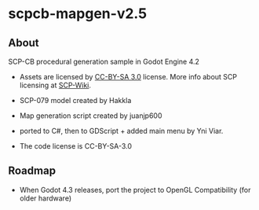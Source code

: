 # scpcb-mapgen-v2.5
## About
SCP-CB procedural generation sample in Godot Engine 4.2

- Assets are licensed by [CC-BY-SA 3.0](/LICENSE.CCBYSA3) license. More info about SCP licensing at [SCP-Wiki](https://scp-wiki.wikidot.com/licensing-guide).
- SCP-079 model created by Hakkla

- Map generation script created by juanjp600

- ported to C#, then to GDScript + added main menu by Yni Viar.

- The code license is CC-BY-SA-3.0

## Roadmap
- When Godot 4.3 releases, port the project to OpenGL Compatibility (for older hardware)